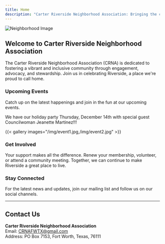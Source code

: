 ```yaml
---
title: Home
description: "Carter Riverside Neighborhood Association: Bringing the community together since 1995."
---
```


![Neighborhood Image](/img/CRNAcover.jpg)

## Welcome to Carter Riverside Neighborhood Association

The Carter Riverside Neighborhood Association (CRNA) is dedicated to fostering a vibrant and inclusive community through engagement, advocacy, and stewardship. Join us in celebrating Riverside, a place we're proud to call home.

### Upcoming Events

Catch up on the latest happenings and join in the fun at our upcoming events.

We have our holiday party Thursday, December 14th with special guest Councilwoman Jeanette Martinez!!!

{{< gallery images="/img/event1.jpg,/img/event2.jpg" >}}

### Get Involved

Your support makes all the difference. Renew your membership, volunteer, or attend a community meeting. Together, we can continue to make Riverside a great place to live.

### Stay Connected

For the latest news and updates, join our mailing list and follow us on our social channels.

---

## Contact Us

**Carter Riverside Neighborhood Association**  
Email: [CRNAFWTX@gmail.com](mailto:CRNAFWTX@gmail.com)  
Address: PO Box 7153, Fort Worth, Texas, 76111
